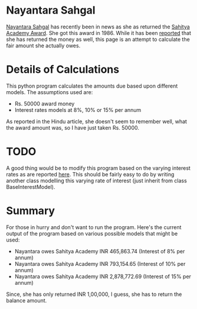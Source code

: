 # Nayantara Sahgal

[Nayantara Sahgal](https://en.wikipedia.org/wiki/Nayantara_Sahgal "Nayantara Sahgal") has recently been in news as she as returned the [Sahitya Academy Award](https://en.wikipedia.org/wiki/Sahitya_Akademi_Award). She got this award in 1986. While it has been [reported](http://www.thehindu.com/news/national/sahgal-returns-award-money/article7750688.ece?homepage=true) that she has returned the money as well, this page is an attempt to calculate the fair amount she actually owes. 

# Details of Calculations

This python program calculates the amounts due based upon different models. The assumptions used are:

* Rs. 50000 award money
* Interest rates models at 8%, 10% or 15% per annum

As reported in the Hindu article, she doesn't seem to remember well, what the award amount was, so I have just taken Rs. 50000. 

# TODO

A good thing would be to modify this program based on the varying interest rates as are reported [here](http://www.allbankingsolutions.com/Banking-Tutor/Chronology-Bank-Rate-India.shtml).  This should be fairly easy to do by writing another class modelling this varying rate of interest (just inherit from class BaseInterestModel).

# Summary

For those in hurry and don't want to run the program. Here's the current output of the program based on various possible models that might be used:

* Nayantara owes Sahitya Academy INR 465,863.74 (Interest of 8% per annum) 
* Nayantara owes Sahitya Academy INR 793,154.65 (Interest of 10% per annum) 
* Nayantara owes Sahitya Academy INR 2,878,772.69 (Interest of 15% per annum) 

Since, she has only returned INR 1,00,000, I guess, she has to return the balance amount.